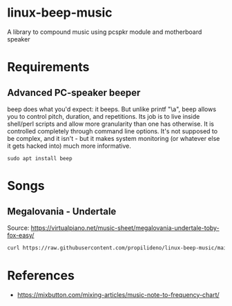 # linux-beep-music
A library to compound music using pcspkr module and motherboard speaker

# Requirements
## Advanced PC-speaker beeper
beep does what you'd expect: it beeps. But unlike printf "\a", beep allows
you to control pitch, duration, and repetitions. Its job is to live inside
shell/perl scripts and allow more granularity than one has otherwise. It is
controlled completely through command line options. It's not supposed to be
complex, and it isn't - but it makes system monitoring (or whatever else it
gets hacked into) much more informative.

```
sudo apt install beep
```

# Songs
## Megalovania - Undertale
Source: https://virtualpiano.net/music-sheet/megalovania-undertale-toby-fox-easy/
```bash
curl https://raw.githubusercontent.com/propilideno/linux-beep-music/main/megalovania.sh | bash
```

# References
- https://mixbutton.com/mixing-articles/music-note-to-frequency-chart/
